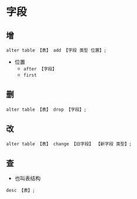 # 字段

## 增

```mysql
alter table 【表】 add 【字段 类型 位置】;
```

- 位置
  - `after 【字段】` 
  - `first`

## 删

```mysql
alter table 【表】 drop 【字段】;
```

## 改

```mysql
alter table 【表】 change 【旧字段】 【新字段 类型】;
```

## 查

- 也叫表结构

```mysql
desc 【表】;
```